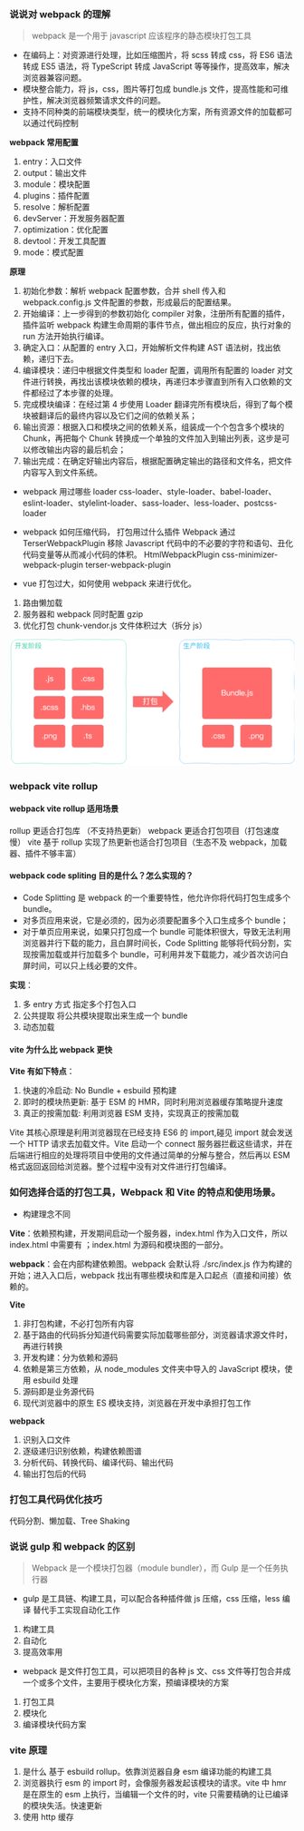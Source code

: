 ### 说说对 webpack 的理解

> webpack 是一个用于 javascript 应该程序的静态模块打包工具

- 在编码上：对资源进行处理，比如压缩图片，将 scss 转成 css，将 ES6 语法转成 ES5 语法，将 TypeScript 转成 JavaScript 等等操作，提高效率，解决浏览器兼容问题。
- 模块整合能力，将 js，css，图片等打包成 bundle.js 文件，提高性能和可维护性，解决浏览器频繁请求文件的问题。
- 支持不同种类的前端模块类型，统一的模块化方案，所有资源文件的加载都可以通过代码控制

**webpack 常用配置**

1. entry：入口文件
2. output：输出文件
3. module：模块配置
4. plugins：插件配置
5. resolve：解析配置
6. devServer：开发服务器配置
7. optimization：优化配置
8. devtool：开发工具配置
9. mode：模式配置

**原理**

1. 初始化参数：解析 webpack 配置参数，合并 shell 传入和 webpack.config.js 文件配置的参数，形成最后的配置结果。
2. 开始编译：上一步得到的参数初始化 compiler 对象，注册所有配置的插件，插件监听 webpack 构建生命周期的事件节点，做出相应的反应，执行对象的 run 方法开始执行编译。
3. 确定入口：从配置的 entry 入口，开始解析文件构建 AST 语法树，找出依赖，递归下去。
4. 编译模块：递归中根据文件类型和 loader 配置，调用所有配置的 loader 对文件进行转换，再找出该模块依赖的模块，再递归本步骤直到所有入口依赖的文件都经过了本步骤的处理。
5. 完成模块编译：在经过第 4 步使⽤ Loader 翻译完所有模块后，得到了每个模块被翻译后的最终内容以及它们之间的依赖关系；
6. 输出资源：根据⼊⼝和模块之间的依赖关系，组装成⼀个个包含多个模块的 Chunk，再把每个 Chunk 转换成⼀个单独的⽂件加⼊到输出列表，这步是可以修改输出内容的最后机会；
7. 输出完成：在确定好输出内容后，根据配置确定输出的路径和⽂件名，把⽂件内容写⼊到⽂件系统。

- webpack 用过哪些 loader
  css-loader、style-loader、babel-loader、eslint-loader、stylelint-loader、sass-loader、less-loader、postcss-loader

- webpack 如何压缩代码， 打包用过什么插件
  Webpack 通过 TerserWebpackPlugin 移除 Javascript 代码中的不必要的字符和语句、丑化代码变量等从而减小代码的体积。
  HtmlWebpackPlugin css-minimizer-webpack-plugin terser-webpack-plugin

- vue 打包过大，如何使用 webpack 来进行优化。

1. 路由懒加载
2. 服务器和 webpack 同时配置 gzip
3. 优化打包 chunk-vendor.js 文件体积过大（拆分 js）

![Alt text](image.png)

### webpack vite rollup

#### webpack vite rollup 适用场景

rollup 更适合打包库 （不支持热更新）
webpack 更适合打包项目（打包速度慢）
vite 基于 rollup 实现了热更新也适合打包项目（生态不及 webpack，加载器、插件不够丰富）

#### webpack code spliting 目的是什么？怎么实现的？

- Code Splitting 是 webpack 的一个重要特性，他允许你将代码打包生成多个 bundle。
- 对多页应用来说，它是必须的，因为必须要配置多个入口生成多个 bundle；
- 对于单页应用来说，如果只打包成一个 bundle 可能体积很大，导致无法利用浏览器并行下载的能力，且白屏时间长，Code Splitting 能够将代码分割，实现按需加载或并行加载多个 bundle，可利用并发下载能力，减少首次访问白屏时间，可以只上线必要的文件。

**实现**：

1. 多 entry 方式 指定多个打包入口
2. 公共提取 将公共模块提取出来生成一个 bundle
3. 动态加载

#### vite 为什么比 webpack 更快

**Vite 有如下特点**：

1. 快速的冷启动: No Bundle + esbuild 预构建
2. 即时的模块热更新: 基于 ESM 的 HMR，同时利用浏览器缓存策略提升速度
3. 真正的按需加载: 利用浏览器 ESM 支持，实现真正的按需加载

Vite 其核心原理是利用浏览器现在已经支持 ES6 的 import,碰见 import 就会发送一个 HTTP 请求去加载文件。Vite 启动一个 connect 服务器拦截这些请求，并在后端进行相应的处理将项目中使用的文件通过简单的分解与整合，然后再以 ESM 格式返回返回给浏览器。整个过程中没有对文件进行打包编译。

### 如何选择合适的打包工具，Webpack 和 Vite 的特点和使用场景。

- 构建理念不同

**Vite**：依赖预构建，开发期间启动一个服务器，index.html 作为入口文件，所以 index.html 中需要有 <script type="module" src="./src/main.tsx"></script> ；index.html 为源码和模块图的一部分。

**webpack**：会在内部构建依赖图。webpack 会默认将 ./src/index.js 作为构建的开始；进入入口后，webpack 找出有哪些模块和库是入口起点（直接和间接）依赖的。

**Vite**

1. 非打包构建，不必打包所有内容
2. 基于路由的代码拆分知道代码需要实际加载哪些部分，浏览器请求源文件时，再进行转换
3. 开发构建：分为依赖和源码
4. 依赖是第三方依赖，从 node_modules 文件夹中导入的 JavaScript 模块，使用 esbuild 处理
5. 源码即是业务源代码
6. 现代浏览器中的原生 ES 模块支持，浏览器在开发中承担打包工作

**webpack**

1. 识别入口文件
2. 逐级递归识别依赖，构建依赖图谱
3. 分析代码、转换代码、编译代码、输出代码
4. 输出打包后的代码

### 打包工具代码优化技巧

代码分割、懒加载、Tree Shaking

### 说说 gulp 和 webpack 的区别

> Webpack 是一个模块打包器（module bundler），而 Gulp 是一个任务执行器

- gulp 是工具链、构建工具，可以配合各种插件做 js 压缩，css 压缩，less 编译 替代手工实现自动化工作

1. 构建工具
2. 自动化
3. 提高效率用

- webpack 是文件打包工具，可以把项目的各种 js 文、css 文件等打包合并成一个或多个文件，主要用于模块化方案，预编译模块的方案

1. 打包工具
2. 模块化
3. 编译模块代码方案

### vite 原理

1. 是什么 基于 esbuild rollup。依靠浏览器自身 esm 编译功能的构建工具
2. 浏览器执行 esm 的 import 时，会像服务器发起该模块的请求。vite 中 hmr 是在原生的 esm 上执行，当编辑一个文件的时，vite 只需要精确的让已编译的模块失活。快速更新
3. 使用 http 缓存
